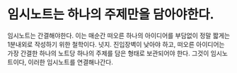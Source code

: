 # 임시노트는 하나의 주제만을 담아야한다.

임시노트는 간결해야한다. 이는 매순간 떠오른 하나의 아이디어를 부담없이 정말 짧게는 1분내외로 작성하기 위한 철학이다. 넛지. 진입장벽이 낮아야 하고, 떠오른 아이디어는 가장 간결한 하나의 노트당 하나의 주제를 담은 형태로 보관되어야 한다. 그것이 임시노트이다, 이러한 임시노트를 연결해나간다. 



